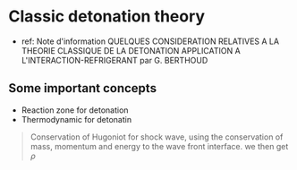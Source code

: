 <head>
    <script src="https://cdn.mathjax.org/mathjax/latest/MathJax.js?config=TeX-AMS-MML_HTMLorMML" type="text/javascript"></script>
    <script type="text/x-mathjax-config">
        MathJax.Hub.Config({
            tex2jax: {
            skipTags: ['script', 'noscript', 'style', 'textarea', 'pre'],
            inlineMath: [['$','$']]
            }
        });
    </script>
</head>

# Classic detonation theory 
- ref: Note d'information QUELQUES CONSIDERATION RELATIVES A LA THEORIE CLASSIQUE DE LA DETONATION APPLICATION A L'INTERACTION-REFRIGERANT par G. BERTHOUD

## Some important concepts
- Reaction zone for detonation
- Thermodynamic for detonatin 
> Conservation of Hugoniot for shock wave, using the conservation of mass, momentum and energy to the wave front interface.
we then get $\rho$
